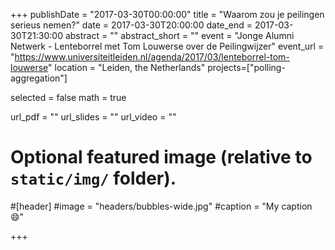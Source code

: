 +++
publishDate = "2017-03-30T00:00:00"
title = "Waarom zou je peilingen serieus nemen?"
date = 2017-03-30T20:00:00
date_end = 2017-03-30T21:30:00
abstract = ""
abstract_short = ""
event = "Jonge Alumni Netwerk - Lenteborrel met Tom Louwerse over de Peilingwijzer"
event_url = "https://www.universiteitleiden.nl/agenda/2017/03/lenteborrel-tom-louwerse"
location = "Leiden, the Netherlands"
projects=["polling-aggregation"]

selected = false
math = true

url_pdf = ""
url_slides = ""
url_video = ""

# Optional featured image (relative to `static/img/` folder).
#[header]
#image = "headers/bubbles-wide.jpg"
#caption = "My caption :smile:"

+++
